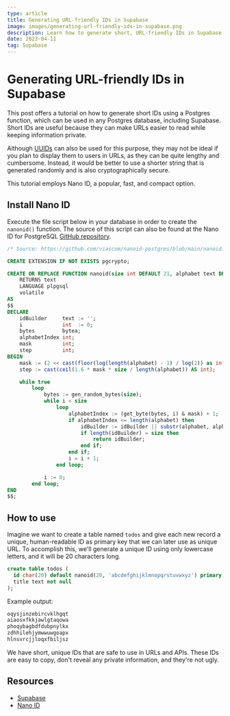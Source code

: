 ```yaml
---
type: article
title: Generating URL-friendly IDs in Supabase
image: images/generating-url-friendly-ids-in-supabase.png
description: Learn how to generate short, URL-friendly IDs in Supabase using a PostgreSQL function called Nano ID. This step-by-step guide shows you how to create unique IDs that are easy to read, without revealing any private information.
date: 2023-04-11
tag: Supabase
---
```


# Generating URL-friendly IDs in Supabase

This post offers a tutorial on how to generate short IDs using a Postgres function, which can be used in any Postgres database, including Supabase. Short IDs are useful because they can make URLs easier to read while keeping information private.

Although [UUIDs](https://supabase.com/docs/guides/database/extensions/uuid-ossp) can also be used for this purpose, they may not be ideal if you plan to display them to users in URLs, as they can be quite lengthy and cumbersome. Instead, it would be better to use a shorter string that is generated randomly and is also cryptographically secure.

This tutorial employs Nano ID, a popular, fast, and compact option.

## Install Nano ID

Execute the file script below in your database in order to create the `nanonid()` function. The source of this script can also be found at the Nano ID for PostgreSQL [GitHub repository](https://github.com/viascom/nanoid-postgres).

```sql
/* Source: https://github.com/viascom/nanoid-postgres/blob/main/nanoid.sql */

CREATE EXTENSION IF NOT EXISTS pgcrypto;

CREATE OR REPLACE FUNCTION nanoid(size int DEFAULT 21, alphabet text DEFAULT '_-0123456789abcdefghijklmnopqrstuvwxyzABCDEFGHIJKLMNOPQRSTUVWXYZ')
    RETURNS text
    LANGUAGE plpgsql
    volatile
AS
$$
DECLARE
    idBuilder     text := '';
    i             int  := 0;
    bytes         bytea;
    alphabetIndex int;
    mask          int;
    step          int;
BEGIN
    mask := (2 << cast(floor(log(length(alphabet) - 1) / log(2)) as int)) - 1;
    step := cast(ceil(1.6 * mask * size / length(alphabet)) AS int);

    while true
        loop
            bytes := gen_random_bytes(size);
            while i < size
                loop
                    alphabetIndex := (get_byte(bytes, i) & mask) + 1;
                    if alphabetIndex <= length(alphabet) then
                        idBuilder := idBuilder || substr(alphabet, alphabetIndex, 1);
                        if length(idBuilder) = size then
                            return idBuilder;
                        end if;
                    end if;
                    i = i + 1;
                end loop;

            i := 0;
        end loop;
END
$$;
```

## How to use

Imagine we want to create a table named `todos` and give each new record a unique, human-readable ID as primary key that we can later use as unique URL. To accomplish this, we'll generate a unique ID using only lowercase letters, and it will be 20 characters long.

```sql
create table todos (
  id char(20) default nanoid(20, 'abcdefghijklmnopqrstuvwxyz') primary key,
  title text not null
);
```

Example output:
```txt
oqysjinzebircvklhgqt
aiaosxfkkjawlgtaqowa
phoqybagbdfdubpnylkx
zdhhilehjymwwuwgoapx
hlnsvrcjjloqxfbiljsz
```

We have short, unique IDs that are safe to use in URLs and APIs. These IDs are easy to copy, don't reveal any private information, and they're not ugly.

## Resources

* [Supabase](https://supabase.com/)
* [Nano ID](https://github.com/ai/nanoid)